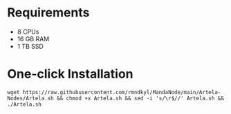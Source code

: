 # Requirements 
- 8 CPUs
- 16 GB RAM
- 1 TB SSD

# One-click Installation
```shell
wget https://raw.githubusercontent.com/rmndkyl/MandaNode/main/Artela-Nodes/Artela.sh && chmod +x Artela.sh && sed -i 's/\r$//' Artela.sh && ./Artela.sh
```
